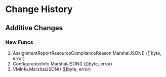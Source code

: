 # Change History

## Additive Changes

### New Funcs

1. AssignmentReportResourceComplianceReason.MarshalJSON() ([]byte, error)
1. ConfigurationInfo.MarshalJSON() ([]byte, error)
1. VMInfo.MarshalJSON() ([]byte, error)
